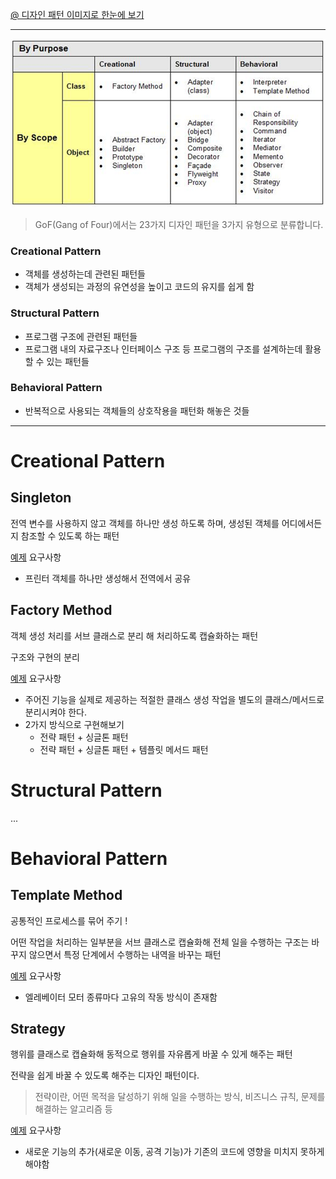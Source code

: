 [@ 디자인 패턴 이미지로 한눈에 보기](./design-pattern-image.md)

---

![gof_types](./gof_types.png)

> GoF(Gang of Four)에서는 23가지 디자인 패턴을 3가지 유형으로 분류합니다.

### Creational Pattern
- 객체를 생성하는데 관련된 패턴들
- 객체가 생성되는 과정의 유연성을 높이고 코드의 유지를 쉽게 함

### Structural Pattern
- 프로그램 구조에 관련된 패턴들
- 프로그램 내의 자료구조나 인터페이스 구조 등 프로그램의 구조를 설계하는데 활용할 수 있는 패턴들

### Behavioral Pattern
- 반복적으로 사용되는 객체들의 상호작용을 패턴화 해놓은 것들

---

# Creational Pattern
## Singleton
전역 변수를 사용하지 않고 객체를 하나만 생성 하도록 하며, 생성된 객체를 어디에서든지 참조할 수 있도록 하는 패턴

[예제](.src/java/com/sky7th/designpattern/singleton) 요구사항
- 프린터 객체를 하나만 생성해서 전역에서 공유

## Factory Method
객체 생성 처리를 서브 클래스로 분리 해 처리하도록 캡슐화하는 패턴

구조와 구현의 분리

[예제](.src/java/com/sky7th/designpattern/factorymethod) 요구사항
- 주어진 기능을 실제로 제공하는 적절한 클래스 생성 작업을 별도의 클래스/메서드로 분리시켜야 한다.
- 2가지 방식으로 구현해보기
  - 전략 패턴 + 싱글톤 패턴
  - 전략 패턴 + 싱글톤 패턴 + 템플릿 메서드 패턴


# Structural Pattern
...

# Behavioral Pattern

## Template Method
공통적인 프로세스를 묶어 주기 !

어떤 작업을 처리하는 일부분을 서브 클래스로 캡슐화해 전체 일을 수행하는 구조는 바꾸지 않으면서 특정 단계에서 수행하는 내역을 바꾸는 패턴

[예제](.src/java/com/sky7th/designpattern/templatemethod) 요구사항
- 엘레베이터 모터 종류마다 고유의 작동 방식이 존재함

## Strategy
행위를 클래스로 캡슐화해 동적으로 행위를 자유롭게 바꿀 수 있게 해주는 패턴

전략을 쉽게 바꿀 수 있도록 해주는 디자인 패턴이다.
> 전략이란, 어떤 목적을 달성하기 위해 일을 수행하는 방식, 비즈니스 규칙, 문제를 해결하는 알고리즘 등

[예제](.src/java/com/sky7th/designpattern/strategy) 요구사항
- 새로운 기능의 추가(새로운 이동, 공격 기능)가 기존의 코드에 영향을 미치지 못하게 해야함

